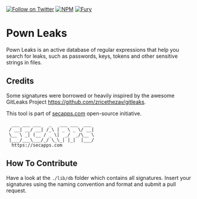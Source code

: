 [![Follow on Twitter](https://img.shields.io/twitter/follow/pownjs.svg?logo=twitter)](https://twitter.com/pownjs)
[![NPM](https://img.shields.io/npm/v/@pown/leaks.svg)](https://www.npmjs.com/package/@pown/leaks)
[![Fury](https://img.shields.io/badge/version-2x%20Fury-red.svg)](https://github.com/pownjs/lobby)

# Pown Leaks

Pown Leaks is an active database of regular expressions that help you search for leaks, such as passwords, keys, tokens and other sensitive strings in files.

## Credits

Some signatures were borrowed or heavily inspired by the awesome GitLeaks Project https://github.com/zricethezav/gitleaks.

This tool is part of [secapps.com](https://secapps.com) open-source initiative.

```
  ___ ___ ___   _   ___ ___  ___
 / __| __/ __| /_\ | _ \ _ \/ __|
 \__ \ _| (__ / _ \|  _/  _/\__ \
 |___/___\___/_/ \_\_| |_|  |___/
  https://secapps.com
```

## How To Contribute

Have a look at the `./lib/db` folder which contains all signatures. Insert your signatures using the naming convention and format and submit a pull request.
